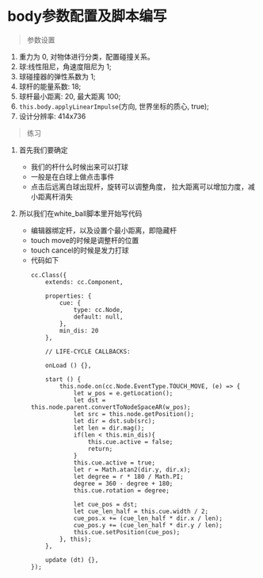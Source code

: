 # body参数配置及脚本编写

> 参数设置
1. 重力为 0, 对物体进行分类，配置碰撞关系。
2. 球:线性阻尼，角速度阻尼为 1;
3. 球碰撞器的弹性系数为 1;
4. 球杆的能量系数: 18;
5. 球杆最小距离: 20, 最大距离 100;
6. `this.body.applyLinearImpulse`(方向, 世界坐标的质心, true);
7. 设计分辨率: 414x736

> 练习
1. 首先我们要确定
    * 我们的杆什么时候出来可以打球
    * 一般是在白球上做点击事件
    * 点击后远离白球出现杆，旋转可以调整角度，
        拉大距离可以增加力度，减小距离杆消失

2. 所以我们在white_ball脚本里开始写代码 
    * 编辑器绑定杆，以及设置个最小距离，即隐藏杆
    * touch move的时候是调整杆的位置
    * touch cancel的时候是发力打球
    * 代码如下
        ```
        cc.Class({
            extends: cc.Component,
        
            properties: {
                cue: {
                    type: cc.Node,
                    default: null,
                },
                min_dis: 20
            },
        
            // LIFE-CYCLE CALLBACKS:
        
            onLoad () {},
        
            start () {
                this.node.on(cc.Node.EventType.TOUCH_MOVE, (e) => {
                    let w_pos = e.getLocation();
                    let dst = this.node.parent.convertToNodeSpaceAR(w_pos);
                    let src = this.node.getPosition();
                    let dir = dst.sub(src);
                    let len = dir.mag();
                    if(len < this.min_dis){
                        this.cue.active = false;
                        return;
                    }
                    this.cue.active = true;
                    let r = Math.atan2(dir.y, dir.x);
                    let degree = r * 180 / Math.PI;
                    degree = 360 - degree + 180;
                    this.cue.rotation = degree;
        
                    let cue_pos = dst;
                    let cue_len_half = this.cue.width / 2;
                    cue_pos.x += (cue_len_half * dir.x / len);
                    cue_pos.y += (cue_len_half * dir.y / len);
                    this.cue.setPosition(cue_pos);
                }, this); 
            },
        
            update (dt) {},
        });

        ```
        
        